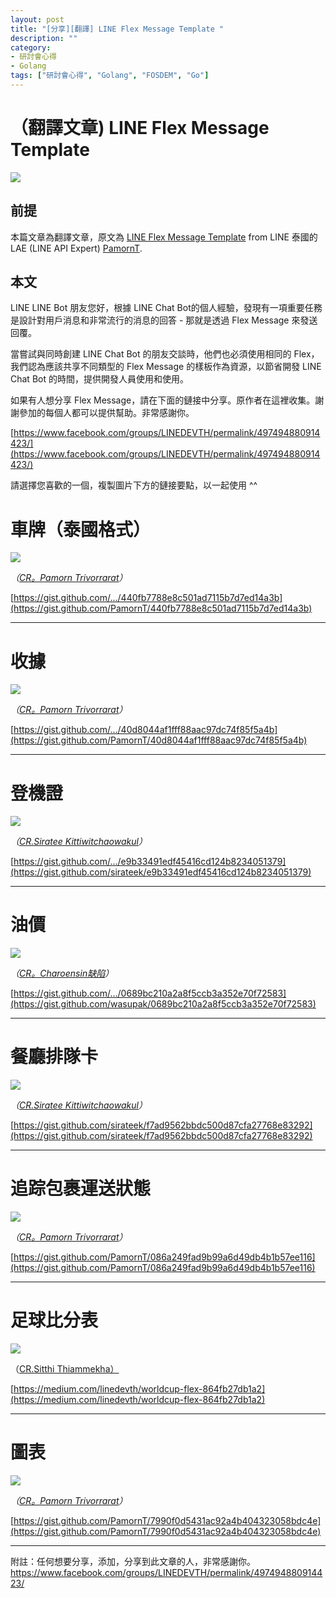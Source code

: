 ```yaml
---
layout: post
title: "[分享][翻譯] LINE Flex Message Template "
description: ""
category: 
- 研討會心得
- Golang
tags: ["研討會心得", "Golang", "FOSDEM", "Go"]
---
```


# （翻譯文章) LINE Flex Message Template 



![](https://miro.medium.com/max/1400/1*3DM9dLocuj8cykaaqHuDQw.jpeg)

## 前提 

本篇文章為翻譯文章，原文為 [LINE Flex Message Template](https://medium.com/linedevth/line-flex-messagetheme-9e127b687631) from LINE 泰國的 LAE (LINE API Expert) [PamornT](https://medium.com/@pamornt).



## 本文

LINE LINE Bot 朋友您好，根據 LINE Chat Bot的個人經驗，發現有一項重要任務是設計對用戶消息和非常流行的消息的回答 - 那就是透過 Flex Message 來發送回覆。

當嘗試與同時創建 LINE Chat Bot 的朋友交談時，他們也必須使用相同的 Flex，我們認為應該共享不同類型的 Flex Message 的樣板作為資源，以節省開發 LINE Chat  Bot 的時間，提供開發人員使用和使用。

如果有人想分享 Flex Message，請在下面的鏈接中分享。原作者在這裡收集。謝謝參加的每個人都可以提供幫助。非常感謝你。

[https://www.facebook.com/groups/LINEDEVTH/permalink/497494880914423/](https://www.facebook.com/groups/LINEDEVTH/permalink/497494880914423/)

請選擇您喜歡的一個，複製圖片下方的鏈接要點，以一起使用 ^^



# 車牌（泰國格式）

![](https://miro.medium.com/max/1052/0*0JV5Sol8T-EfgqVr)

*（*[*CR。Pamorn Trivorrarat*](https://www.facebook.com/pamornt)*）*

[https://gist.github.com/.../440fb7788e8c501ad7115b7d7ed14a3b](https://gist.github.com/PamornT/440fb7788e8c501ad7115b7d7ed14a3b)

<script src="https://gist.github.com/PamornT/440fb7788e8c501ad7115b7d7ed14a3b.js"></script>

------

# 收據

![](https://miro.medium.com/max/592/0*AUvJ4nlmX_B1iYyF)

*（*[*CR。Pamorn Trivorrarat*](https://www.facebook.com/pamornt)*）*

[https://gist.github.com/.../40d8044af1fff88aac97dc74f85f5a4b](https://gist.github.com/PamornT/40d8044af1fff88aac97dc74f85f5a4b)

<script src="https://gist.github.com/PamornT/440fb7788e8c501ad7115b7d7ed14a3b.js"></script>



------

# 登機證

![](https://miro.medium.com/max/456/0*BzXdMjK_XmhBdwyB)

*（*[*CR.Siratee Kittiwitchaowakul*](https://www.facebook.com/sirateek)*）*

[https://gist.github.com/.../e9b33491edf45416cd124b8234051379](https://gist.github.com/sirateek/e9b33491edf45416cd124b8234051379)

<script src="https://gist.github.com/sirateek/e9b33491edf45416cd124b8234051379.js"></script>



------

# 油價

![](https://miro.medium.com/max/536/0*0_zldH3mbQBaN6ak)

*（*[*CR。Charoensin缺陷*](https://www.facebook.com/wasupak)*）*

[https://gist.github.com/.../0689bc210a2a8f5ccb3a352e70f72583](https://gist.github.com/wasupak/0689bc210a2a8f5ccb3a352e70f72583)

<script src="https://gist.github.com/wasupak/0689bc210a2a8f5ccb3a352e70f72583.js"></script>



------

# 餐廳排隊卡

![](https://miro.medium.com/max/522/0*PTuKHKxd5Gm1Wpi0)

*（*[*CR.Siratee Kittiwitchaowakul*](https://www.facebook.com/sirateek)*）*

[https://gist.github.com/sirateek/f7ad9562bbdc500d87cfa27768e83292](https://gist.github.com/sirateek/f7ad9562bbdc500d87cfa27768e83292)

<script src="https://gist.github.com/sirateek/f7ad9562bbdc500d87cfa27768e83292.js"></script>



------

# 追踪包裹運送狀態

![](https://miro.medium.com/max/522/0*iEnq1sxeM6p4uwRt)

*（*[*CR。Pamorn Trivorrarat*](https://www.facebook.com/pamornt)*）*

[https://gist.github.com/PamornT/086a249fad9b99a6d49db4b1b57ee116](https://gist.github.com/PamornT/086a249fad9b99a6d49db4b1b57ee116)

<script src="https://gist.github.com/PamornT/086a249fad9b99a6d49db4b1b57ee116.js"></script>



------

# 足球比分表

![](https://miro.medium.com/max/522/0*1LqAku-JCxULKjQU)

（[CR.Sitthi Thiammekha）](https://www.facebook.com/sitthi.thiammekha)

[https://medium.com/linedevth/worldcup-flex-864fb27db1a2](https://medium.com/linedevth/worldcup-flex-864fb27db1a2)

------

# 圖表

![](https://miro.medium.com/max/806/0*yt-b9TKUdHxL9YaB)

*（*[*CR。Pamorn Trivorrarat*](https://www.facebook.com/pamornt)*）*

[https://gist.github.com/PamornT/7990f0d5431ac92a4b404323058bdc4e](https://gist.github.com/PamornT/7990f0d5431ac92a4b404323058bdc4e)

<script src="https://gist.github.com/PamornT/7990f0d5431ac92a4b404323058bdc4e.js"></script>

------

附註：任何想要分享，添加，分享到此文章的人，非常感謝你。
https://www.facebook.com/groups/LINEDEVTH/permalink/497494880914423/
